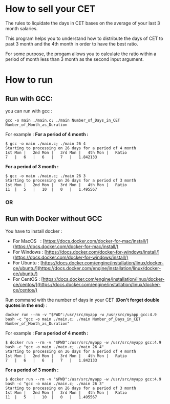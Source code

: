 # How to sell your CET

The rules to liquidate the days in CET bases on the average of your last 3 month salaries.

This program helps you to understand how to distribute the days of CET to past 3 month and the 4th month in order to have the best ratio.

For some purpose, the progam allows you to calculate the ratio within a period of month less than 3 month as the second input argument.


# How to run

## Run with GCC:

you can run with gcc :
```
gcc -o main ./main.c; ./main Number_of_Days_in_CET Number_of_Month_as_Duration
```

For example :
__For a period of 4 month :__
```
$ gcc -o main ./main.c; ./main 26 4
Starting to processing on 26 days for a period of 4 month
1st Mon	|	2nd Mon	|	3rd Mon	|	4th Mon	|	Ratio
7	|	6	|	6	|	7	|	1.842133
```
__For a period of 3 month :__
```
$ gcc -o main ./main.c; ./main 26 3
Starting to processing on 26 days for a period of 3 month
1st Mon	|	2nd Mon	|	3rd Mon	|	4th Mon	|	Ratio
11	|	5	|	10	|	0	|	1.495567
```


### OR

## Run with Docker without GCC

You have to install docker : 

* For MacOS   : [https://docs.docker.com/docker-for-mac/install/](https://docs.docker.com/docker-for-mac/install/)
* For Windows : [https://docs.docker.com/docker-for-windows/install/](https://docs.docker.com/docker-for-windows/install/)
* For Ubuntu  : [https://docs.docker.com/engine/installation/linux/docker-ce/ubuntu/](https://docs.docker.com/engine/installation/linux/docker-ce/ubuntu/)
* For CentOS  : [https://docs.docker.com/engine/installation/linux/docker-ce/centos/](https://docs.docker.com/engine/installation/linux/docker-ce/centos/)

Run command with the number of days in your CET (__Don't forget double quotes in the end__) : 
```
docker run --rm -v "$PWD":/usr/src/myapp -w /usr/src/myapp gcc:4.9 bash -c "gcc -o main ./main.c; ./main Number_of_Days_in_CET Number_of_Month_as_Duration"
```

For example : 
__For a period of 4 month :__
```
$ docker run --rm -v "$PWD":/usr/src/myapp -w /usr/src/myapp gcc:4.9 bash -c "gcc -o main ./main.c; ./main 26 4" 
Starting to processing on 26 days for a period of 4 month
1st Mon	|	2nd Mon	|	3rd Mon	|	4th Mon	|	Ratio
7	|	6	|	6	|	7	|	1.842133
```
__For a period of 3 month :__
```
$ docker run --rm -v "$PWD":/usr/src/myapp -w /usr/src/myapp gcc:4.9 bash -c "gcc -o main ./main.c; ./main 26 3" 
Starting to processing on 26 days for a period of 3 month
1st Mon	|	2nd Mon	|	3rd Mon	|	4th Mon	|	Ratio
11	|	5	|	10	|	0	|	1.495567
```

